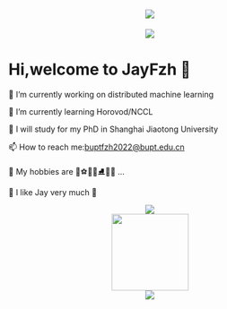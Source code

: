 

<h1 align="center">
    <img src="https://readme-typing-svg.herokuapp.com/?lines=Hello%2C%20World!;祝您今天愉快!&center=true&size=27">
</h1>

<div align="center">
    <img src="https://cdn.jsdelivr.net/gh/sun0225SUN/sun0225SUN/contribution-snake/github-contribution-grid-snake.svg" />
</div>

# Hi,welcome to JayFzh 🙋

🔭 I’m currently working on distributed machine learning

🌱 I’m currently learning Horovod/NCCL

🏫 I will study for my PhD in Shanghai Jiaotong University

📫 How to reach me:buptfzh2022@bupt.edu.cn

🥰 My hobbies are 🏀⚽️🎱🏓⛸️🎸🎹 ...

🎵 I like Jay very much 🎼

<div align="center">
<img src="https://github-profile-trophy.vercel.app/?username=JayFzh" /> 
</div>

<div align="center"> 
<img height="137px" src="https://github-readme-stats.vercel.app/api?username=JayFzh&hide_title=true&hide_border=true&show_icons=trueline_height=21&text_color=000&icon_color=000&bg_color=0,ea6161,ffc64d,fffc4d,52fa5a&theme=graywhite" /> 
</div>

<div align="center"> 
<img src="https://github-readme-stats.vercel.app/api/top-langs/?username=JayFzh&hide_title=true&hide_border=true&layout=compact&langs_count=6&text_color=000&icon_color=fff&bg_color=0,52fa5a,4dfcff,c64dff&theme=graywhite" /> 
</div>





